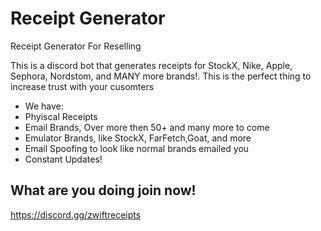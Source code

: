 # Receipt Generator
Receipt Generator For Reselling

This is a discord bot that generates receipts for StockX, Nike, Apple, Sephora, Nordstom, and MANY more brands!. This is the perfect thing to increase trust with your cusomters
- We have:
 - Phyiscal Receipts
 - Email Brands, Over more then 50+ and many more to come
 - Emulator Brands, like StockX, FarFetch,Goat, and more
 - Email Spoofing to look like normal brands emailed you
 - Constant Updates!
## What are you doing join now!

https://discord.gg/zwiftreceipts
  
